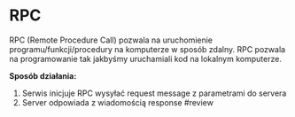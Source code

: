 # RPC
RPC (Remote Procedure Call) pozwala na uruchomienie programu/funkcji/procedury na komputerze w sposób zdalny. RPC pozwala na programowanie tak jakbyśmy uruchamiali kod na lokalnym komputerze. 

**Sposób działania:**
1. Serwis inicjuje RPC wysyłać request message z parametrami do servera
2. Server odpowiada z wiadomością response #review